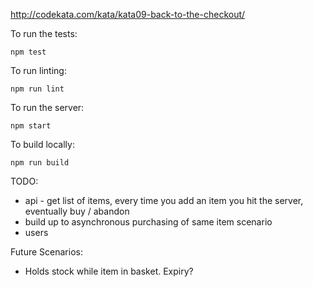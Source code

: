 http://codekata.com/kata/kata09-back-to-the-checkout/


To run the tests:
```
npm test
```

To run linting:
```
npm run lint
```

To run the server:
```
npm start
```

To build locally:
```
npm run build
```

TODO:
- api - get list of items, every time you add an item you hit the server, eventually buy / abandon
- build up to asynchronous purchasing of same item scenario
- users


Future Scenarios:
- Holds stock while item in basket. Expiry?
